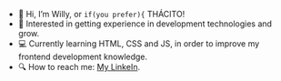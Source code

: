
- 👋 Hi, I’m Willy, or <code>if(you prefer){</code> THÁCITO!
- 👀 Interested in getting experience in development technologies and grow.
- 💻 Currently learning HTML, CSS and JS, in order to improve my frontend development knowledge.
- 🔍 How to reach me: <a href=https://www.linkedin.com/in/willy-th%C3%A1cito-de-almeida-843738223/ target="blank">My LinkeIn</a>.
  

<!---
Thacito-Willy/Thacito-Willy is a ✨ special ✨ repository because its `README.md` (this file) appears on your GitHub profile.
You can click the Preview link to take a look at your changes.
--->
